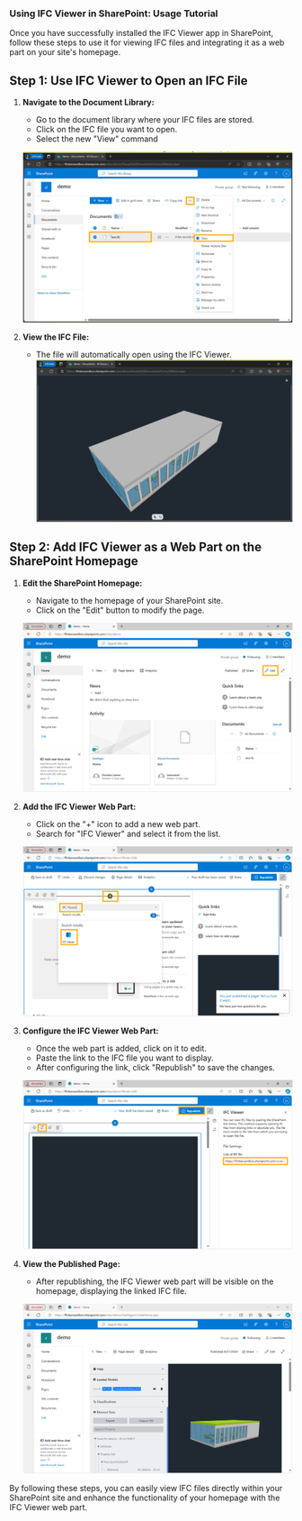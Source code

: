 ### Using IFC Viewer in SharePoint: Usage Tutorial

Once you have successfully installed the IFC Viewer app in SharePoint, follow these steps to use it for viewing IFC files and integrating it as a web part on your site's homepage.

## Step 1: Use IFC Viewer to Open an IFC File

1. **Navigate to the Document Library:**
   - Go to the document library where your IFC files are stored.
   - Click on the IFC file you want to open.
   - Select the new "View" command

   ![Select IFC File](/_media/sharepoint-document-library-select-ifc-file.png)

2. **View the IFC File:**
   - The file will automatically open using the IFC Viewer.
   ![View IFC File](/_media/sharepoint-document-library-view-ifc-file.png)

## Step 2: Add IFC Viewer as a Web Part on the SharePoint Homepage

1. **Edit the SharePoint Homepage:**
   - Navigate to the homepage of your SharePoint site.
   - Click on the "Edit" button to modify the page.

   ![Edit Home Page](/_media/sharepoint-site-edit-home-page.png)

2. **Add the IFC Viewer Web Part:**
   - Click on the "+" icon to add a new web part.
   - Search for "IFC Viewer" and select it from the list.

   ![Add IFC Viewer Web Part](/_media/sharepoint-site-edit-home-page-add-ifc-viewer-webpart.png)

3. **Configure the IFC Viewer Web Part:**
   - Once the web part is added, click on it to edit.
   - Paste the link to the IFC file you want to display.
   - After configuring the link, click "Republish" to save the changes.

   ![Edit and Paste Link](/_media/sharepoint-site-edit-home-page-edit-ifc-viewer-webpart-and-paste-link-and-republish.png)

4. **View the Published Page:**
   - After republishing, the IFC Viewer web part will be visible on the homepage, displaying the linked IFC file.

   ![Published Home Page with IFC Viewer Web Part](/_media/sharepoint-site-published-home-page-with-ifc-viewer-webpart.png)

By following these steps, you can easily view IFC files directly within your SharePoint site and enhance the functionality of your homepage with the IFC Viewer web part.
